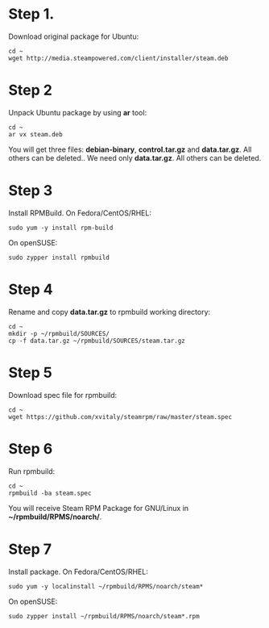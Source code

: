 Step 1.
========
Download original package for Ubuntu:
```
cd ~
wget http://media.steampowered.com/client/installer/steam.deb
```

Step 2
=======
Unpack Ubuntu package by using <b>ar</b> tool:
```
cd ~
ar vx steam.deb
```
You will get three files: <b>debian-binary</b>, <b>control.tar.gz</b> and <b>data.tar.gz</b>. All others can be deleted.. We need only <b>data.tar.gz</b>. All others can be deleted.

Step 3
=======
Install RPMBuild. On Fedora/CentOS/RHEL:
```
sudo yum -y install rpm-build
```
On openSUSE:
```
sudo zypper install rpmbuild
```

Step 4
=======
Rename and copy <b>data.tar.gz</b> to rpmbuild working directory:
```
cd ~
mkdir -p ~/rpmbuild/SOURCES/
cp -f data.tar.gz ~/rpmbuild/SOURCES/steam.tar.gz
```

Step 5
=======
Download spec file for rpmbuild:
```
cd ~
wget https://github.com/xvitaly/steamrpm/raw/master/steam.spec
```

Step 6
=======
Run rpmbuild:
```
cd ~
rpmbuild -ba steam.spec
```
You will receive Steam RPM Package for GNU/Linux in <b>~/rpmbuild/RPMS/noarch/</b>.

Step 7
=======
Install package. On Fedora/CentOS/RHEL:
```
sudo yum -y localinstall ~/rpmbuild/RPMS/noarch/steam*
```
On openSUSE:
```
sudo zypper install ~/rpmbuild/RPMS/noarch/steam*.rpm
```